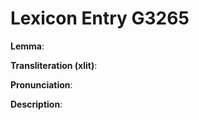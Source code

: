 # Lexicon Entry G3265

**Lemma**: 

**Transliteration (xlit)**: 

**Pronunciation**: 

**Description**:

